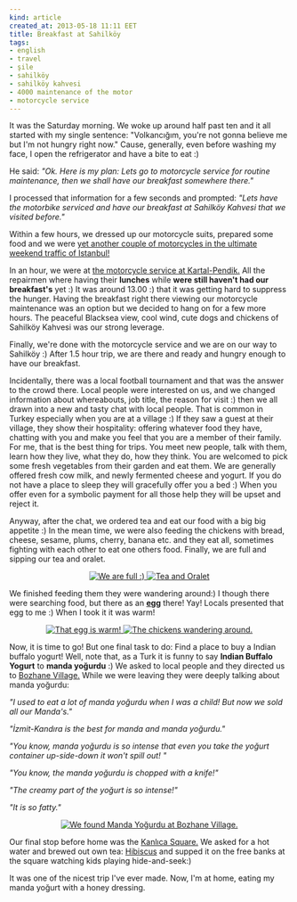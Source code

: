 ```yaml
---
kind: article
created_at: 2013-05-18 11:11 EET
title: Breakfast at Sahilköy
tags:
- english
- travel
- şile
- sahilköy
- sahilköy kahvesi
- 4000 maintenance of the motor
- motorcycle service
---
```


It was the Saturday morning. We woke up around half past ten and it all started with my single sentence: 
"Volkancığım, you're not gonna believe me but I'm not hungry right now." Cause, generally, even before washing my face, I open the refrigerator and have a bite to eat :) 

He said: 
_"Ok. Here is my plan: Lets go to motorcycle service for routine maintenance, then we shall have our breakfast somewhere there."_

I processed that information for a few seconds and prompted:
_"Lets have the motorbike serviced and have our breakfast at Sahilköy Kahvesi that we visited before."_

Within a few hours, we dressed up our motorcycle suits, prepared some food and we were 
<a href="#/41.029060651680176/29.051649570465088">yet another couple of motorcycles in the ultimate weekend traffic of Istanbul!</a> 

In an hour, we were at <a href="#/40.878996897862116/29.236679077148438">the motorcycle service at  Kartal-Pendik.</a> All the repairmen where having their **lunches** while **were still haven't had our
breakfast's** yet :) It was around 13.00 :) that it was getting hard to suppress the hunger. 
Having the breakfast right there
viewing our motorcycle maintenance was an option but we decided to hang on for a few more hours. 
The peaceful Blacksea view, cool wind, cute dogs and chickens of Sahilköy Kahvesi was our strong leverage.

Finally, we're done with the motorcycle service and we are on our way to Sahilköy :) After 1.5 hour trip, we are there
and ready and hungry enough to have our breakfast. 

Incidentally, there was a local football tournament and that was the answer to the crowd there. Local people were interested on us, and we changed information about whereabouts, job title, the reason for visit :) then we all drawn into a new and tasty chat with local people. 
That is common in Turkey especially when you are at a village :) If they saw a guest at their village, they show their hospitality: offering whatever food they have, chatting with you and make you feel that you are a member of their family. For me, that is the best thing for trips. You meet new people, talk with them, learn how they live, what they do, how they think. You are welcomed to pick some fresh vegetables from their garden and eat them. We are generally offered fresh cow milk, and newly fermented cheese and yogurt. If you do not have a place to sleep they will gracefully offer you a bed :) When you offer even for a symbolic payment for all those help they will be upset and reject it.

Anyway, after the chat, we ordered tea and eat our food with a big big appetite :) In the mean time, we were also feeding the chickens with
 bread, cheese, sesame, plums, cherry, banana etc. and they eat all, sometimes fighting with each other to eat one others food. 
 Finally, we are full and sipping our tea and oralet.

<center> 
	<span> 
		<a href="#/WeAreFull.jpg/41.202666666666666/29.41283333333333"> 
			<img src="WeAreFull.jpg" alt="We are full :)"> 
		</a>   
	</span> 
	<span> 
		<a href="#/TeaAndOralet.jpg/41.202666666666666/29.41283333333333">
			<img src="TeaAndOralet.jpg" alt="Tea and Oralet">
		</a> 
	</span> 
</center>

 We finished feeding them they were wandering around:) I though there were searching food, but there as an 
<a href="#/TheEgg.jpg/41.202666666666666/29.41283333333333">**egg**</a> there! Yay! Locals presented that egg to me :) When I took it it was warm! 

<center> 
	<span>
		<a href="#/TheEgg.jpg/41.202666666666666/29.41283333333333"> 
			<img src="TheEgg.jpg" alt="That egg is warm!"> 
		</a> 
	</span> 
	<span> 
		<a href="#/Chickens.jpg/41.202666666666666/29.41283333333333">
			<img src="Chickens.jpg" alt="The chickens wandering around.">
		</a> 
	</span> 
</center>

 Now, it is time to go! But one final task to do: Find a place to buy a Indian buffalo yogurt! Well, note that, as a Turk it is funny to say **Indian Buffalo Yogurt** to **manda yoğurdu** :) We asked to local people and they directed us to 
<a href="#/MandaYogurdu.jpg/41.163833333333336/29.2715">Bozhane Village.</a> 
 While we were leaving they were deeply talking about manda yoğurdu:

 _"I used to eat a lot of manda yoğurdu when I was a child! But now we sold all our Manda's."_


 _"İzmit-Kandıra is the best for manda and manda yoğurdu."_


 _"You know, manda yoğurdu is so intense that even you take the yoğurt container up-side-down it won't spill out! "_


 _"You know, the manda yoğurdu is chopped with a knife!"_


 _"The creamy part of the yoğurt is so intense!"_

 
 _"It is so fatty."_
<center> 
	<a href="#/MandaYogurdu.jpg/41.163833333333336/29.2715">
		<img src="MandaYogurdu.jpg" alt="We found Manda Yoğurdu at Bozhane Village.">
	</a>	 
</center>

Our final stop before home was the <a href="#/41.10341484314047/29.06810760498047">Kanlıca Square.</a>  We asked for a hot water and brewed out own tea: 
[Hibiscus](http://en.wikipedia.org/wiki/Hibiscus) and supped it on the free banks at the square watching kids playing hide-and-seek:) 

 It was one of the nicest trip I've ever made. Now, I'm at home, eating my manda yoğurt with a honey dressing. 